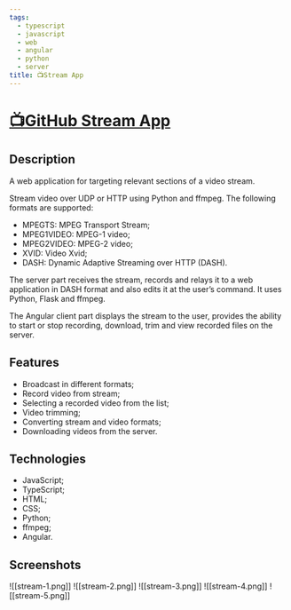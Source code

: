 ```yaml
---
tags:
  - typescript
  - javascript
  - web
  - angular
  - python
  - server
title: 📺Stream App
---
```

# [📺GitHub Stream App](https://github.com/Kanzu32/angular-stream-app)

## Description
A web application for targeting relevant sections of a video stream.

Stream video over UDP or HTTP using Python and ffmpeg. The following formats are supported:
* MPEGTS: MPEG Transport Stream;
* MPEG1VIDEO: MPEG-1 video;
* MPEG2VIDEO: MPEG-2 video;
* XVID: Video Xvid;
* DASH: Dynamic Adaptive Streaming over HTTP (DASH).

The server part receives the stream, records and relays it to a web application in DASH format and also edits it at the user’s command. It uses Python, Flask and ffmpeg.

The Angular client part displays the stream to the user, provides the ability to start or stop recording, download, trim and view recorded files on the server.

## Features
* Broadcast in different formats;
* Record video from stream;
* Selecting a recorded video from the list;
* Video trimming;
* Converting stream and video formats;
* Downloading videos from the server.

## Technologies
* JavaScript;
* TypeScript;
* HTML;
* CSS;
* Python;
* ffmpeg;
* Angular.

## Screenshots
![[stream-1.png]]
![[stream-2.png]]
![[stream-3.png]]
![[stream-4.png]]
![[stream-5.png]]
